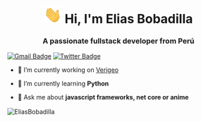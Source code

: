<h1 align="center"><img src="https://raw.githubusercontent.com/ABSphreak/ABSphreak/master/gifs/Hi.gif" width="40px" />
    Hi, I'm Elias Bobadilla</h1>
<h3 align="center">A passionate fullstack developer from Perú</h3>
<p align="center">

[![Gmail Badge](https://img.shields.io/badge/-elias.bobadilla@gmail.com-c14438?style=flat&logo=Gmail&logoColor=white&link=mailto:elias.bobadilla@gmail.com)](mailto:elias.bobadilla@gmail.com) 
[![Twitter Badge](https://img.shields.io/badge/-@EliasBobadillaV-00acee?style=flat&logo=twitter&logoColor=white&link=https://twitter.com/@EliasBobadillaV/)](https://www.twitter.com/@EliasBobadillav/) 


- 🔭 I’m currently working on [Verigeo](https://verigeo.pe/)

- 🌱 I’m currently learning **Python**

- 💬 Ask me about **javascript frameworks, net core or anime**


<p><img align="center"
        src="https://github-readme-stats.vercel.app/api/top-langs?username=eliasbobadilla&show_icons=true&locale=en&layout=compact"
        alt="EliasBobadilla" /></p>
